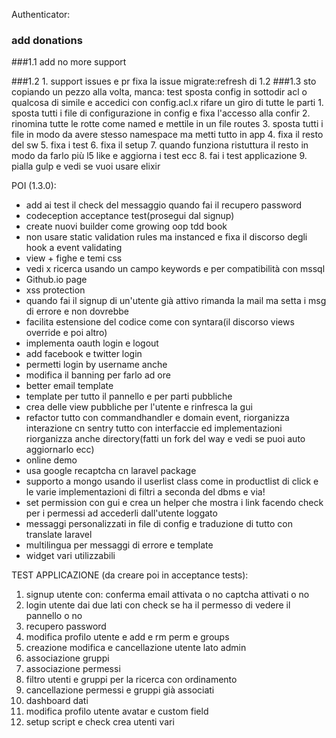 Authenticator:
### add donations

###1.1
    add no more support

###1.2
    1. support issues e pr
    fixa la issue migrate:refresh di 1.2
###1.3
    sto copiando un pezzo alla volta, manca:
    test
    sposta config in sottodir acl o qualcosa di simile e accedici con config.acl.x
    rifare un giro di tutte le parti
    1. sposta tutti i file di configurazione in config e fixa l'accesso alla confir
    2. rinomina tutte le rotte come named e mettile in un file routes
    3. sposta tutti i file in modo da avere stesso namespace ma metti tutto in app
    4. fixa il resto del sw
    5. fixa i test
    6. fixa il setup
    7. quando funziona ristuttura il resto in modo da farlo più l5 like e aggiorna i test ecc
    8. fai i test applicazione
    9. pialla gulp e vedi se vuoi usare elixir

POI (1.3.0):
 
 - add ai test il check del messaggio quando fai il recupero password
 - codeception acceptance test(prosegui dal signup)
 - create nuovi builder come growing oop tdd book
 - non usare static validation rules ma instanced e fixa il discorso degli hook a event validating
 - view + fighe e temi css
 - vedi x ricerca usando un campo keywords e per compatibilità con mssql
 - Github.io page
 - xss protection
 - quando fai il signup di un'utente già attivo rimanda la mail ma setta i msg di errore e non dovrebbe
 - facilita estensione del codice come con syntara(il discorso views override e poi altro)
 - implementa oauth login e logout
 - add facebook e twitter login
 - permetti login by username anche
 - modifica il banning per farlo ad ore
 - better email template
 - template per tutto il pannello e per parti pubbliche
 - crea delle view pubbliche per l'utente e rinfresca la gui
 - refactor tutto con commandhandler e domain event, riorganizza interazione cn sentry tutto con interfaccie ed implementazioni
    riorganizza anche directory(fatti un fork del way e vedi se puoi auto aggiornarlo ecc)
 - online demo
 - usa google recaptcha cn laravel package
 - supporto a mongo usando il userlist class come in productlist di click e le varie
    implementazioni di filtri a seconda del dbms e via!
 - set permission con gui e crea un helper che mostra i link facendo check per i permessi ad accederli dall'utente loggato
 - messaggi personalizzati in file di config e traduzione di tutto con translate laravel
 - multilingua per messaggi di errore e template
 - widget vari utilizzabili


TEST APPLICAZIONE (da creare poi in acceptance tests):

1. signup utente con:
  conferma email attivata o no
  captcha attivati o no
2. login utente dai due lati con check se ha il permesso di vedere il pannello o no
4. recupero password
4. modifica profilo utente e add e rm perm e groups
5. creazione modifica e cancellazione utente lato admin
6. associazione gruppi
7. associazione permessi
8. filtro utenti e gruppi per la ricerca con ordinamento
9. cancellazione permessi e gruppi già associati
10. dashboard dati
11. modifica profilo utente avatar e custom field
12. setup script e check crea utenti vari
